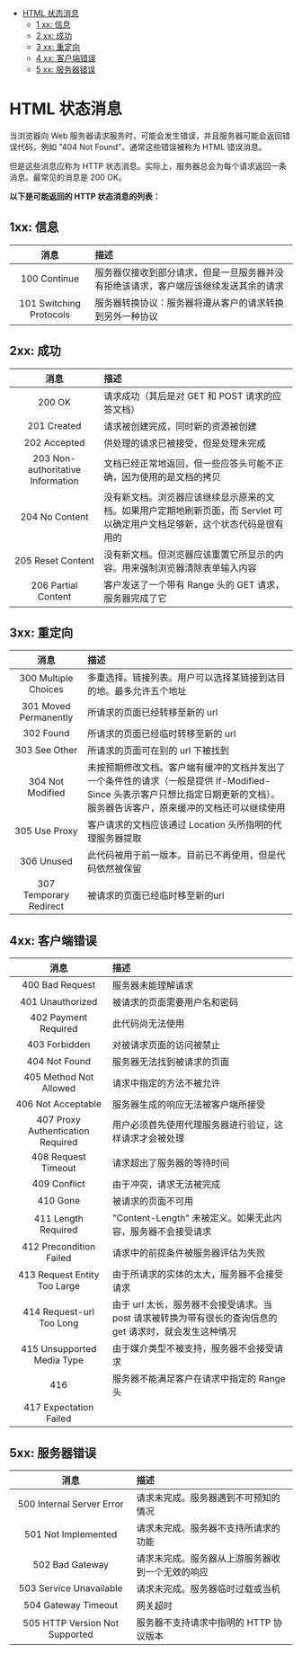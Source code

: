 <!-- TOC -->

- [HTML 状态消息](#html-状态消息)
    - [1 xx: 信息](#1-xx-信息)
    - [2 xx: 成功](#2-xx-成功)
    - [3 xx: 重定向](#3-xx-重定向)
    - [4 xx: 客户端错误](#4-xx-客户端错误)
    - [5 xx: 服务器错误](#5-xx-服务器错误)

<!-- /TOC -->

# HTML 状态消息

当浏览器向 Web 服务器请求服务时，可能会发生错误，并且服务器可能会返回错误代码，例如 "404 Not Found"。通常这些错误被称为 HTML 错误消息。

但是这些消息应称为 HTTP 状态消息。实际上，服务器总会为每个请求返回一条消息。最常见的消息是 200 OK。

**以下是可能返回的 HTTP 状态消息的列表：**

## 1xx: 信息

|  消息  |  描述  |
|  :----:  |  :----  |
|  100 Continue  |  服务器仅接收到部分请求，但是一旦服务器并没有拒绝该请求，客户端应该继续发送其余的请求  |
|  101 Switching Protocols  |  服务器转换协议：服务器将遵从客户的请求转换到另外一种协议  |

## 2xx: 成功

|  消息  |  描述  |
|  :----:  |  :----  |
|  200 OK  |  请求成功（其后是对 GET 和 POST 请求的应答文档）  |
|  201 Created  |  请求被创建完成，同时新的资源被创建  |
|  202 Accepted  |  供处理的请求已被接受，但是处理未完成  |
|  203 Non-authoritative Information  |  文档已经正常地返回，但一些应答头可能不正确，因为使用的是文档的拷贝  |
|  204 No Content  |  没有新文档。浏览器应该继续显示原来的文档。如果用户定期地刷新页面，而 Servlet 可以确定用户文档足够新，这个状态代码是很有用的  |
|  205 Reset Content  |  没有新文档。但浏览器应该重置它所显示的内容。用来强制浏览器清除表单输入内容  |
|  206 Partial Content  |  客户发送了一个带有 Range 头的 GET 请求，服务器完成了它  |

## 3xx: 重定向

|  消息  |  描述  |
|  :----:  |  :----  |
|  300 Multiple Choices  |  多重选择。链接列表。用户可以选择某链接到达目的地。最多允许五个地址  |
|  301 Moved Permanently  |  所请求的页面已经转移至新的 url  |
|  302 Found  |  所请求的页面已经临时转移至新的 url  |
|  303 See Other  |  所请求的页面可在别的 url 下被找到  |
|  304 Not Modified  |  未按预期修改文档。客户端有缓冲的文档并发出了一个条件性的请求（一般是提供 If-Modified-Since 头表示客户只想比指定日期更新的文档）。服务器告诉客户，原来缓冲的文档还可以继续使用  |
|  305 Use Proxy  |  客户请求的文档应该通过 Location 头所指明的代理服务器提取  |
|  306 Unused  |  此代码被用于前一版本。目前已不再使用，但是代码依然被保留  |
|  307 Temporary Redirect  |  被请求的页面已经临时移至新的url  |

## 4xx: 客户端错误

|  消息  |  描述  |
|  :----:  |  :----  |
|  400 Bad Request  |  服务器未能理解请求  |
|  401 Unauthorized  |  被请求的页面需要用户名和密码  |
|  402 Payment Required  |  此代码尚无法使用  |
|  403 Forbidden  |  对被请求页面的访问被禁止  |
|  404 Not Found  |  服务器无法找到被请求的页面  |
|  405 Method Not Allowed  |  请求中指定的方法不被允许  |
|  406 Not Acceptable  |  服务器生成的响应无法被客户端所接受  |
|  407 Proxy Authentication Required  |  用户必须首先使用代理服务器进行验证，这样请求才会被处理  |
|  408 Request Timeout  |  请求超出了服务器的等待时间  |
|  409 Conflict  |  由于冲突，请求无法被完成  |
|  410 Gone  |  被请求的页面不可用  |
|  411 Length Required  |  "Content-Length" 未被定义。如果无此内容，服务器不会接受请求  |
|  412 Precondition Failed  |  请求中的前提条件被服务器评估为失败  |
|  413 Request Entity Too Large  |  由于所请求的实体的太大，服务器不会接受请求  |
|  414 Request-url Too Long  |  由于 url 太长，服务器不会接受请求。当 post 请求被转换为带有很长的查询信息的 get 请求时，就会发生这种情况  |
|  415 Unsupported Media Type  |  由于媒介类型不被支持，服务器不会接受请求  |
|  416   |  服务器不能满足客户在请求中指定的 Range 头  |
|  417 Expectation Failed  |     |

## 5xx: 服务器错误

|  消息  |  描述  |
|  :----:  |  :----  |
|  500 Internal Server Error  |  请求未完成。服务器遇到不可预知的情况  |
|  501 Not Implemented  |  请求未完成。服务器不支持所请求的功能  |
|  502 Bad Gateway  |  请求未完成。服务器从上游服务器收到一个无效的响应  |
|  503 Service Unavailable  |  请求未完成。服务器临时过载或当机  |
|  504 Gateway Timeout  |  网关超时  |
|  505 HTTP Version Not Supported  |  服务器不支持请求中指明的 HTTP 协议版本  |

